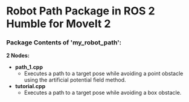 # Robot Path Package in ROS 2 Humble for MoveIt 2

### Package Contents of 'my_robot_path':

**2 Nodes:**
* **path_1.cpp**  
   * Executes a path to a target pose while avoiding a point obstacle using the artificial potential field method.
* **tutorial.cpp**  
   * Executes a path to a target pose while avoiding a box obstacle.